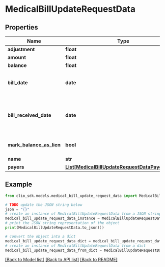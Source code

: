 # MedicalBillUpdateRequestData


## Properties

Name | Type | Description | Notes
------------ | ------------- | ------------- | -------------
**adjustment** | **float** | Adjustment | [optional] 
**amount** | **float** | Amount | [optional] 
**balance** | **float** | Balance | [optional] 
**bill_date** | **date** | Bill Date (Expects an ISO-8601 date). | [optional] 
**bill_received_date** | **date** | Bill Received Date (Expects an ISO-8601 date). | [optional] 
**mark_balance_as_lien** | **bool** | Mark balance as lien | [optional] 
**name** | **str** | Name | [optional] 
**payers** | [**List[MedicalBillUpdateRequestDataPayersInner]**](MedicalBillUpdateRequestDataPayersInner.md) |  | [optional] 

## Example

```python
from clio_sdk.models.medical_bill_update_request_data import MedicalBillUpdateRequestData

# TODO update the JSON string below
json = "{}"
# create an instance of MedicalBillUpdateRequestData from a JSON string
medical_bill_update_request_data_instance = MedicalBillUpdateRequestData.from_json(json)
# print the JSON string representation of the object
print(MedicalBillUpdateRequestData.to_json())

# convert the object into a dict
medical_bill_update_request_data_dict = medical_bill_update_request_data_instance.to_dict()
# create an instance of MedicalBillUpdateRequestData from a dict
medical_bill_update_request_data_from_dict = MedicalBillUpdateRequestData.from_dict(medical_bill_update_request_data_dict)
```
[[Back to Model list]](../README.md#documentation-for-models) [[Back to API list]](../README.md#documentation-for-api-endpoints) [[Back to README]](../README.md)



